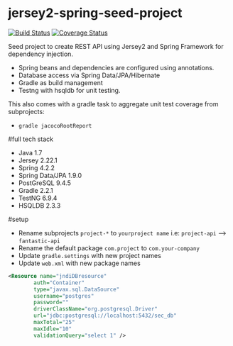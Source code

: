 # jersey2-spring-seed-project
[![Build Status](https://travis-ci.org/julesbond007/jersey2-spring-seed-project.svg?branch=master)](https://travis-ci.org/julesbond007/jersey2-spring-seed-project)
[![Coverage Status](https://coveralls.io/repos/julesbond007/jersey2-spring-seed-project/badge.svg?branch=master&service=github)](https://coveralls.io/github/julesbond007/jersey2-spring-seed-project?branch=master) 

Seed project to create REST API using Jersey2 and Spring Framework for dependency injection.  

- Spring beans and dependencies are configured using annotations.
- Database access via Spring Data/JPA/Hibernate
- Gradle as build management
- Testng with hsqldb for unit testing.

This also comes with a gradle task to aggregate unit test coverage from subprojects: 
- `gradle jacocoRootReport`

#full tech stack
- Java 1.7
- Jersey 2.22.1
- Spring 4.2.2
- Spring Data/JPA 1.9.0
- PostGreSQL 9.4.5
- Gradle 2.2.1
- TestNG 6.9.4
- HSQLDB 2.3.3

#setup
- Rename subprojects `project-*` to `yourproject name` i.e: `project-api` --> `fantastic-api`
- Rename the default package  `com.project` to `com.your-company`
- Update `gradle.settings` with new project names
- Update `web.xml` with new package names

```xml
<Resource name="jndiDBresource"
        auth="Container"
        type="javax.sql.DataSource"
        username="postgres"
        password=""
        driverClassName="org.postgresql.Driver"
        url="jdbc:postgresql://localhost:5432/sec_db"
        maxTotal="25"
        maxIdle="10"
        validationQuery="select 1" />
```
